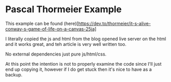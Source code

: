# Pascal Thormeier Example

This example can be found (here)[https://dev.to/thormeier/it-s-alive-conway-s-game-of-life-on-a-canvas-25ja]

I literally copied the js and html from the blog opened live server on the html and it works great, and teh article is very well written too.

No external dependencies just pure js/html/css.

At this point the intention is not to properly examine the code since I'll just end up copying it, however if I do get stuck then it's nice to have as a backup.